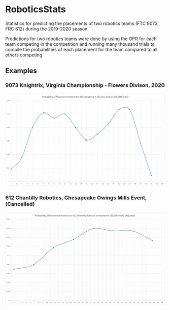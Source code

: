 # RoboticsStats
Statistics for predicting the placements of two robotics teams (FTC 9073, FRC 612) during the 2019-2020 season.

Predictions for two robotics teams were done by using the OPR for each team competing in the competition and running many thousand trials to compile the probabilities of each placement for the team compared to all others competing.

## Examples

### 9073 Knightrix, Virginia Championship - Flowers Divison, 2020

![Probability of Placement Position for 9073 Knightrix in Flowers Division 10000 Trials](KnightrixChart.png)

### 612 Chantilly Robotics, Chesapeake Owings Mills Event, (Cancelled)

![Probability of Placement Position for 612 Chantilly Robotics at Owings Mills 10000 Trials Adjusted](612Chart.png)

